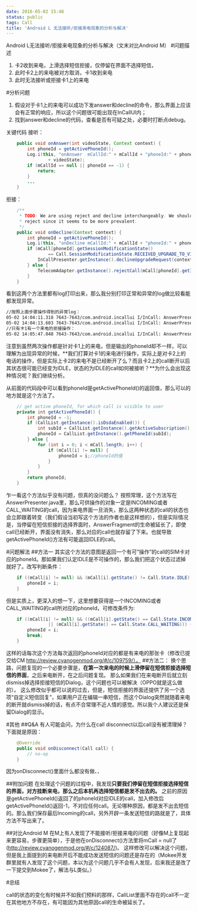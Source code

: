 ```yaml
---
date: 2016-05-02 15:48
status: public
tags: Call
title: 'Android L 无法接听/拒接来电现象的分析与解决'
---
```


Android L无法接听/拒接来电现象的分析与解决（文末对比Android M）
#问题描述
1. 卡2收到来电，上滑选择短信拒接，仅停留在界面不选择短信，
2. 此时卡2上的来电被对方取消，卡1收到来电
3. 此时无法接听或拒接卡1上的来电

#分析问题
1. 假设对于卡1上的来电可以成功下发answer和decline的命令，那么界面上应该会有正常的响应，所以这个问题很可能出现在InCallUI内；
2. 找到answer和decline的代码，查看是否有可疑之处，必要时打断点debug。

关键代码
接听：
```java
 	public void onAnswer(int videoState, Context context) {
        int phoneId = getActivePhoneId();
        Log.i(this, "onAnswer  mCallId:" + mCallId + "phoneId:" + phoneId + " videoState="
                + videoState);
        if (mCallId == null || phoneId == -1) {
            return;
        }
		...
    }
```

拒接：
```java
	/**
     * TODO: We are using reject and decline interchangeably. We should settle on
     * reject since it seems to be more prevalent.
     */
    public void onDecline(Context context) {
        int phoneId = getActivePhoneId();
        Log.i(this, "onDecline mCallId:" + mCallId + "phoneId:" + phoneId);
        if (mCall[phoneId].getSessionModificationState()
                == Call.SessionModificationState.RECEIVED_UPGRADE_TO_VIDEO_REQUEST) {
            InCallPresenter.getInstance().declineUpgradeRequest(context);
        } else {
            TelecomAdapter.getInstance().rejectCall(mCall[phoneId].getId(), false, null);
        }
    }
```

看到这两个方法里都有log打印出来，那么我分别打印正常和异常的log做比较看能都发现异常。

```xml
//按照上面步骤操作得到的异常log：
05-02 14:04:11.318 7643-7643/com.android.incallui I/InCall: AnswerPresenter - onDecline mCallId:[Ljava.lang.String;@1734d9f8phoneId:1
05-02 14:04:13.603 7643-7643/com.android.incallui I/InCall: AnswerPresenter - onAnswer  mCallId:[Ljava.lang.String;@1734d9f8phoneId:1 videoState=0
//只有卡1有一个来电的拒接操作：
05-02 14:05:47.048 7643-7643/com.android.incallui I/InCall: AnswerPresenter - onDecline mCallId:[Ljava.lang.String;@15b5b6e1phoneId:0
```
注意到虽然两次操作都是针对卡1上的来电，但是输出的phoneId却不一样，可以理解为出现异常的时候，**我们打算对卡1的来电进行操作，实际上是对卡2上的电话的操作，但是实际上卡2的来电不是已经断开了么？而且卡2上的call断开以后其状态很可能已经变为IDLE，状态的为IDLE的call如何被接听？**为什么会出现这种情况呢？我们继续分析。

从前面的代码段中可以看到phoneId是getActivePhoneId()的返回值，那么可以的地方就是这个方法了。


```java
	// get active phoneId, for which call is visible to user
    private int getActivePhoneId() {
        int phoneId = -1;
        if (CallList.getInstance().isDsdaEnabled()) {
            int subId = CallList.getInstance().getActiveSubscription();
            phoneId = CallList.getInstance().getPhoneId(subId);
        } else {
            for (int i = 0; i < mCall.length; i++) {
                if (mCall[i] != null) {
                    phoneId = i;//phoneId的值
                }
            }
        }
        return phoneId;
    }
```
乍一看这个方法似乎没有问题，但真的没问题么？
按照常理，这个方法写在AnswerPresenter.java里，那么可供操作的对象一定是INCOMING或者CALL_WAITING的call，因为来电界面一旦消失，那么这两种状态的call的状态也会立即跟着转变（我们假设当初写这个方法的作者也是这样想的），但是实际情况是，当停留在短信拒接的选择界面时，AnswerFragment的生命被延长了，即使call已经断开，界面没有消失，那么对应的call也就存留了下来。也就导致getActivePhoneId()方法有可能返回IDLE的call。

#问题解法
##方法一
其实这个方法的意图是返回一个有可“操作”的call的SIM卡对应的phoneId。那如果我们认定IDLE是不可操作的，那么我们把这个状态过滤掉就好了。改写判断条件：
```java
	if ((mCall[i] != null) && (mCall[i].getState() != Call.State.IDLE)) {
        phoneId = i;
    }
```
但是实质上，更深入的想一下，这里想要获得是一个INCOMING或者CALL_WAITING的call所对应的phoneId，可修改条件为:
```java
	if ((mCall[i] != null) && ((mCall[i].getState() == Call.State.INCOMING)
                || (mCall[i].getState() == Call.State.CALL_WAITING))) {
		phoneId = i;
		break;
    }
```
这样的话每次这个方法每次返回的phoneId对应的都是有来电的那张卡（修改已提交给CM	http://review.cyanogenmod.org/#/c/109759/）。
##方法二：
换个思路，问题复现的一个必要步骤是，**在第一次来电的时候上滑停留在短信拒接选择短信的界面**，之后来电断开，在之后问题复现。
那么如果我们在来电断开后就立刻dismiss掉选择拒接短信的Dialog，这个问题也可以被解决（OPPO就是这么做的）。
这么修改似乎都可以说的过去，但是，短信拒接的界面还提供了另一个选项“自定义短信回复”，如果用户正在编辑一串短信，而这个Dialog突然就随着来电的断开就dismiss掉的话，有点不合常理不近人情的感觉。所以我个人建议还是保留Dialog的显示。

#其他
##Q&A
有人可能会问，为什么在call disconnect以后call没有被清理掉？
下面就是原因：
```java
    @Override
    public void onDisconnect(Call call) {
        // no-op
    }
```
因为onDisconnect()里面什么都没有做、、


##附加问题
在处理这个问题的过程中，我发现**只要我们停留在短信拒接选择短信的界面，对方挂断来电，那么之后本机再选择短信都是发不出去的。**
之前的原因是getActivePhoneId()返回了的phoneId对应IDLE的call，加入修改后getActivePhoneId()返回-1，不对应任何call。无论哪种原因，都是发不出去短信的。那么我们保存最后Incoming的call，另外开辟一条发送短信的路就是了，具体方法不写出来了。


##对比Android M
在M上有人发现了不能接听/拒接来电的问题（好像M上复现起来更容易，步骤更简单），于是他在onDisconnect()方法里将mCall = null了(http://review.cyanogenmod.org/#/c/124087/)。
这样修改可以解决这个问题，但是我上面提到的来电断开后不能成功发送短信的问题还是存在的（Mokee开发群里就有人发现了这个问题，本以为这个问题几乎不会有人发现，后来我还是改了一下提交到Mokee了，解法与L类似。）

#总结

call的状态的变化有时候并不如我们预料的那样，CallList里面不存在的call不一定在其他地方不存在，有可能因为其他原因call的生命被延长了。